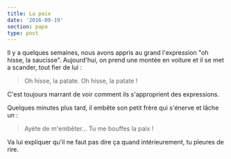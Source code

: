 ```yaml
---
title: La paix
date: '2016-09-19'
section: papa
type: post
---
```


Il y a quelques semaines, nous avons appris au grand l'expression "oh hisse, la saucisse". Aujourd'hui, on prend une montée en voiture et il se met a scander, tout fier de lui :

> Oh hisse, la patate. Oh hisse, la patate !

C'est toujours marrant de voir comment ils s'approprient des expressions.

Quelques minutes plus tard, il embête son petit frère qui s'énerve et lâche un :

> Ayète de m'embêter… Tu me bouffes la paix !

Va lui expliquer qu'il ne faut pas dire ça quand intérieurement, tu pleures de rire.
